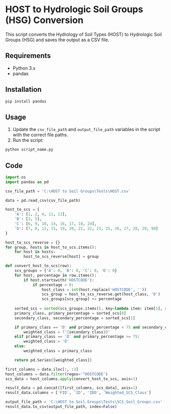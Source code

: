 
# HOST to Hydrologic Soil Groups (HSG) Conversion

This script converts the Hydrology of Soil Types (HOST) to Hydrologic Soil Groups (HSG) and saves the output as a CSV file.

## Requirements

- Python 3.x
- pandas

## Installation

```bash
pip install pandas
```

## Usage

1. Update the `csv_file_path` and `output_file_path` variables in the script with the correct file paths.
2. Run the script:

```bash
python script_name.py
```

## Code

```python
import os
import pandas as pd

csv_file_path = 'C:\HOST to Soil Groups\Tests\HOST.csv'

data = pd.read_csv(csv_file_path)

host_to_scs = {
    'A': [1, 2, 4, 11, 13],
    'B': [3, 5],
    'C': [6, 9, 10, 14, 16, 17, 18, 24],
    'D': [7, 8, 12, 15, 19, 20, 21, 22, 23, 25, 26, 27, 28, 29, 98]
}

host_to_scs_reverse = {}
for group, hosts in host_to_scs.items():
    for host in hosts:
        host_to_scs_reverse[host] = group

def convert_host_to_scs(row):
    scs_groups = {'A': 0, 'B': 0, 'C': 0, 'D': 0}
    for host, percentage in row.items():
        if host.startswith('HOSTCODE'):
            if percentage > 0:
                host_class = int(host.replace('HOSTCODE', ''))
                scs_group = host_to_scs_reverse.get(host_class, 'D')
                scs_groups[scs_group] += percentage
    
    sorted_scs = sorted(scs_groups.items(), key=lambda item: item[1], reverse=True)
    primary_class, primary_percentage = sorted_scs[0]
    secondary_class, secondary_percentage = sorted_scs[1]

    if primary_class == 'D' and primary_percentage < 75 and secondary_class in ['A', 'B', 'C']:
        weighted_class = f"{secondary_class}D"
    elif primary_class == 'D' and primary_percentage >= 75:
        weighted_class = 'D'
    else:
        weighted_class = primary_class

    return pd.Series([weighted_class])

first_columns = data.iloc[:, :3]
host_columns = data.filter(regex='^HOSTCODE')
scs_data = host_columns.apply(convert_host_to_scs, axis=1)

result_data = pd.concat([first_columns, scs_data], axis=1)
result_data.columns = ['FID', 'ID', 'IDO', 'Weighted_SCS_Class']

output_file_path = 'C:\HOST to Soil Groups\Tests\SCS_Soil_Groups.csv'
result_data.to_csv(output_file_path, index=False)
```

